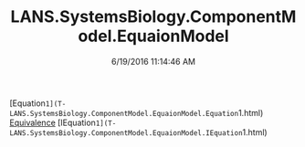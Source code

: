 ﻿---
title: LANS.SystemsBiology.ComponentModel.EquaionModel
date: 6/19/2016 11:14:46 AM
---

[Equation`1](T-LANS.SystemsBiology.ComponentModel.EquaionModel.Equation`1.html)
[Equivalence](T-LANS.SystemsBiology.ComponentModel.EquaionModel.Equivalence.html)
[IEquation`1](T-LANS.SystemsBiology.ComponentModel.EquaionModel.IEquation`1.html)
